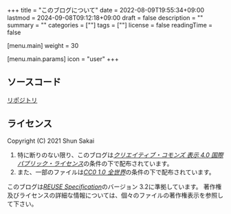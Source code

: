 +++
title = "このブログについて"
date = 2022-08-09T19:55:34+09:00
lastmod = 2024-09-08T09:12:18+09:00
draft = false
description = ""
summary = ""
categories = [""]
tags = [""]
license = false
readingTime = false

[menu.main]
weight = 30

[menu.main.params]
icon = "user"
+++

## ソースコード

[リポジトリ](https://github.com/sorairolake/blog)

## ライセンス

Copyright (C) 2021 Shun Sakai

1.  特に断りのない限り、このブログは[_クリエイティブ・コモンズ 表示 4.0 国際 パブリック・ライセンス_](https://creativecommons.org/licenses/by/4.0/legalcode.ja)の条件の下で配布されています。
2.  また、一部のファイルは[_CC0 1.0 全世界_](https://creativecommons.org/publicdomain/zero/1.0/legalcode.ja)の条件の下で配布されています。

このブログは[_REUSE Specification_](https://reuse.software/spec/)のバージョン 3.2に準拠しています。
著作権及びライセンスの詳細な情報については、個々のファイルの著作権表示を参照して下さい。
